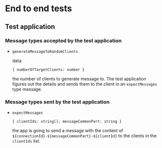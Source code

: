 # End to end tests

## Test application

### Message types accepted by the test application

* `generateMessageToRandomClients`
    
    data:
    
    ```
    { numberOfTargetClients: number }
    ```
    the number of clients to generate message to. The test application figures out the details and sends them to the client in an `expectMessages` type message.

### Message types sent by the test application

* `expectMessages`

    ```
    { clientIds: string[]; messageCommonPart: string }
    ```
    the app is going to send a message
    with the content of `${connectionId}-${messageCommonPart}-${clientId}` to the clients
    in the `clientIds` list.
